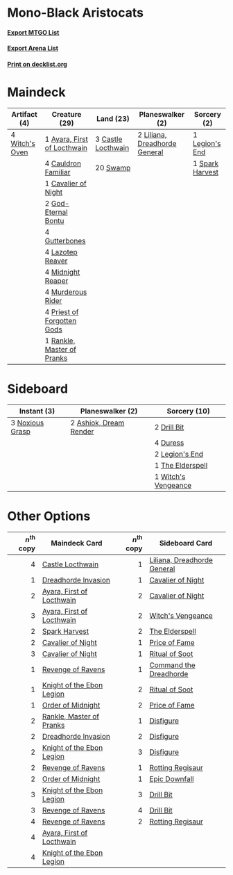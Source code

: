 # Mono-Black Aristocats

#### [Export MTGO List](../collection/Mono-Black%20Aristocats/Mono-Black%20Aristocats.txt)
#### [Export Arena List](../collection/Mono-Black%20Aristocats/Mono-Black%20Aristocats_arena.txt)
#### [Print on decklist.org](http://decklist.org/?deckmain=1%09Ayara,%20First%20of%20Locthwain%0A3%09Castle%20Locthwain%0A4%09Cauldron%20Familiar%0A1%09Cavalier%20of%20Night%0A2%09God-Eternal%20Bontu%0A4%09Gutterbones%0A4%09Lazotep%20Reaver%0A1%09Legion's%20End%0A2%09Liliana,%20Dreadhorde%20General%0A4%09Midnight%20Reaper%0A4%09Murderous%20Rider%0A4%09Priest%20of%20Forgotten%20Gods%0A1%09Rankle,%20Master%20of%20Pranks%0A1%09Spark%20Harvest%0A20%09Swamp%0A4%09Witch's%20Oven&deckside=2%09Ashiok,%20Dream%20Render%0A2%09Drill%20Bit%0A4%09Duress%0A2%09Legion's%20End%0A3%09Noxious%20Grasp%0A1%09The%20Elderspell%0A1%09Witch's%20Vengeance)
# Maindeck

|                                      Artifact (4)                                       |                                            Creature (29)                                             |                                          Land (23)                                          |                                            Planeswalker (2)                                            |                                       Sorcery (2)                                        |
|-----------------------------------------------------------------------------------------|------------------------------------------------------------------------------------------------------|---------------------------------------------------------------------------------------------|--------------------------------------------------------------------------------------------------------|------------------------------------------------------------------------------------------|
|4 [Witch's Oven](http://gatherer.wizards.com/Pages/Card/Details.aspx?multiverseid=473199)|1 [Ayara, First of Locthwain](http://gatherer.wizards.com/Pages/Card/Details.aspx?multiverseid=473037)|3 [Castle Locthwain](http://gatherer.wizards.com/Pages/Card/Details.aspx?multiverseid=473203)|2 [Liliana, Dreadhorde General](http://gatherer.wizards.com/Pages/Card/Details.aspx?multiverseid=461024)|1 [Legion's End](http://gatherer.wizards.com/Pages/Card/Details.aspx?multiverseid=466860) |
|                                                                                         |4 [Cauldron Familiar](http://gatherer.wizards.com/Pages/Card/Details.aspx?multiverseid=473043)        |20 [Swamp](http://gatherer.wizards.com/Pages/Card/Details.aspx?multiverseid=439858)          |                                                                                                        |1 [Spark Harvest](http://gatherer.wizards.com/Pages/Card/Details.aspx?multiverseid=461032)|
|                                                                                         |1 [Cavalier of Night](http://gatherer.wizards.com/Pages/Card/Details.aspx?multiverseid=466848)        |                                                                                             |                                                                                                        |                                                                                          |
|                                                                                         |2 [God-Eternal Bontu](http://gatherer.wizards.com/Pages/Card/Details.aspx?multiverseid=461019)        |                                                                                             |                                                                                                        |                                                                                          |
|                                                                                         |4 [Gutterbones](http://gatherer.wizards.com/Pages/Card/Details.aspx?multiverseid=457220)              |                                                                                             |                                                                                                        |                                                                                          |
|                                                                                         |4 [Lazotep Reaver](http://gatherer.wizards.com/Pages/Card/Details.aspx?multiverseid=461023)           |                                                                                             |                                                                                                        |                                                                                          |
|                                                                                         |4 [Midnight Reaper](http://gatherer.wizards.com/Pages/Card/Details.aspx?multiverseid=452827)          |                                                                                             |                                                                                                        |                                                                                          |
|                                                                                         |4 [Murderous Rider](http://gatherer.wizards.com/Pages/Card/Details.aspx?multiverseid=473059)          |                                                                                             |                                                                                                        |                                                                                          |
|                                                                                         |4 [Priest of Forgotten Gods](http://gatherer.wizards.com/Pages/Card/Details.aspx?multiverseid=457227) |                                                                                             |                                                                                                        |                                                                                          |
|                                                                                         |1 [Rankle, Master of Pranks](http://gatherer.wizards.com/Pages/Card/Details.aspx?multiverseid=473063) |                                                                                             |                                                                                                        |                                                                                          |


# Sideboard

|                                       Instant (3)                                        |                                        Planeswalker (2)                                         |                                         Sorcery (10)                                         |
|------------------------------------------------------------------------------------------|-------------------------------------------------------------------------------------------------|----------------------------------------------------------------------------------------------|
|3 [Noxious Grasp](http://gatherer.wizards.com/Pages/Card/Details.aspx?multiverseid=466864)|2 [Ashiok, Dream Render](http://gatherer.wizards.com/Pages/Card/Details.aspx?multiverseid=461155)|2 [Drill Bit](http://gatherer.wizards.com/Pages/Card/Details.aspx?multiverseid=457217)        |
|                                                                                          |                                                                                                 |4 [Duress](http://gatherer.wizards.com/Pages/Card/Details.aspx?multiverseid=14557)            |
|                                                                                          |                                                                                                 |2 [Legion's End](http://gatherer.wizards.com/Pages/Card/Details.aspx?multiverseid=466860)     |
|                                                                                          |                                                                                                 |1 [The Elderspell](http://gatherer.wizards.com/Pages/Card/Details.aspx?multiverseid=461016)   |
|                                                                                          |                                                                                                 |1 [Witch's Vengeance](http://gatherer.wizards.com/Pages/Card/Details.aspx?multiverseid=473073)|


# Other Options

|*n*<sup>th</sup> copy|                                           Maindeck Card                                            |*n*<sup>th</sup> copy|                                            Sideboard Card                                            |
|--------------------:|----------------------------------------------------------------------------------------------------|--------------------:|------------------------------------------------------------------------------------------------------|
|                    4|[Castle Locthwain](http://gatherer.wizards.com/Pages/Card/Details.aspx?multiverseid=473203)         |                    1|[Liliana, Dreadhorde General](http://gatherer.wizards.com/Pages/Card/Details.aspx?multiverseid=461024)|
|                    1|[Dreadhorde Invasion](http://gatherer.wizards.com/Pages/Card/Details.aspx?multiverseid=461013)      |                    1|[Cavalier of Night](http://gatherer.wizards.com/Pages/Card/Details.aspx?multiverseid=466848)          |
|                    2|[Ayara, First of Locthwain](http://gatherer.wizards.com/Pages/Card/Details.aspx?multiverseid=473037)|                    2|[Cavalier of Night](http://gatherer.wizards.com/Pages/Card/Details.aspx?multiverseid=466848)          |
|                    3|[Ayara, First of Locthwain](http://gatherer.wizards.com/Pages/Card/Details.aspx?multiverseid=473037)|                    2|[Witch's Vengeance](http://gatherer.wizards.com/Pages/Card/Details.aspx?multiverseid=473073)          |
|                    2|[Spark Harvest](http://gatherer.wizards.com/Pages/Card/Details.aspx?multiverseid=461032)            |                    2|[The Elderspell](http://gatherer.wizards.com/Pages/Card/Details.aspx?multiverseid=461016)             |
|                    2|[Cavalier of Night](http://gatherer.wizards.com/Pages/Card/Details.aspx?multiverseid=466848)        |                    1|[Price of Fame](http://gatherer.wizards.com/Pages/Card/Details.aspx?multiverseid=452833)              |
|                    3|[Cavalier of Night](http://gatherer.wizards.com/Pages/Card/Details.aspx?multiverseid=466848)        |                    1|[Ritual of Soot](http://gatherer.wizards.com/Pages/Card/Details.aspx?multiverseid=452834)             |
|                    1|[Revenge of Ravens](http://gatherer.wizards.com/Pages/Card/Details.aspx?multiverseid=473066)        |                    1|[Command the Dreadhorde](http://gatherer.wizards.com/Pages/Card/Details.aspx?multiverseid=461009)     |
|                    1|[Knight of the Ebon Legion](http://gatherer.wizards.com/Pages/Card/Details.aspx?multiverseid=466859)|                    2|[Ritual of Soot](http://gatherer.wizards.com/Pages/Card/Details.aspx?multiverseid=452834)             |
|                    1|[Order of Midnight](http://gatherer.wizards.com/Pages/Card/Details.aspx?multiverseid=473061)        |                    2|[Price of Fame](http://gatherer.wizards.com/Pages/Card/Details.aspx?multiverseid=452833)              |
|                    2|[Rankle, Master of Pranks](http://gatherer.wizards.com/Pages/Card/Details.aspx?multiverseid=473063) |                    1|[Disfigure](http://gatherer.wizards.com/Pages/Card/Details.aspx?multiverseid=442076)                  |
|                    2|[Dreadhorde Invasion](http://gatherer.wizards.com/Pages/Card/Details.aspx?multiverseid=461013)      |                    2|[Disfigure](http://gatherer.wizards.com/Pages/Card/Details.aspx?multiverseid=442076)                  |
|                    2|[Knight of the Ebon Legion](http://gatherer.wizards.com/Pages/Card/Details.aspx?multiverseid=466859)|                    3|[Disfigure](http://gatherer.wizards.com/Pages/Card/Details.aspx?multiverseid=442076)                  |
|                    2|[Revenge of Ravens](http://gatherer.wizards.com/Pages/Card/Details.aspx?multiverseid=473066)        |                    1|[Rotting Regisaur](http://gatherer.wizards.com/Pages/Card/Details.aspx?multiverseid=466865)           |
|                    2|[Order of Midnight](http://gatherer.wizards.com/Pages/Card/Details.aspx?multiverseid=473061)        |                    1|[Epic Downfall](http://gatherer.wizards.com/Pages/Card/Details.aspx?multiverseid=473047)              |
|                    3|[Knight of the Ebon Legion](http://gatherer.wizards.com/Pages/Card/Details.aspx?multiverseid=466859)|                    3|[Drill Bit](http://gatherer.wizards.com/Pages/Card/Details.aspx?multiverseid=457217)                  |
|                    3|[Revenge of Ravens](http://gatherer.wizards.com/Pages/Card/Details.aspx?multiverseid=473066)        |                    4|[Drill Bit](http://gatherer.wizards.com/Pages/Card/Details.aspx?multiverseid=457217)                  |
|                    4|[Revenge of Ravens](http://gatherer.wizards.com/Pages/Card/Details.aspx?multiverseid=473066)        |                    2|[Rotting Regisaur](http://gatherer.wizards.com/Pages/Card/Details.aspx?multiverseid=466865)           |
|                    4|[Ayara, First of Locthwain](http://gatherer.wizards.com/Pages/Card/Details.aspx?multiverseid=473037)|                     |                                                                                                      |
|                    4|[Knight of the Ebon Legion](http://gatherer.wizards.com/Pages/Card/Details.aspx?multiverseid=466859)|                     |                                                                                                      |

